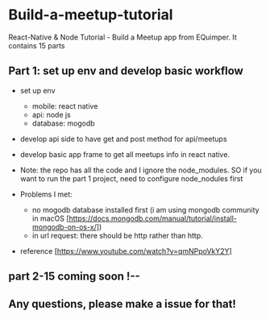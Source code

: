 # Build-a-meetup-tutorial
React-Native &amp; Node Tutorial - Build a Meetup app from EQuimper. It contains 15 parts

## Part 1: set up env and develop basic workflow
- set up env
  - mobile: react native
  - api: node js
  - database: mogodb
- develop api side to have get and post method for api/meetups
- develop basic app frame to get all meetups info in react native.
- Note: the repo has all the code and I ignore the node_modules. SO if you want to run the part 1 project, need to configure node_nodules first
- Problems I met:
  - no mogodb database installed first (i am using mongodb community in macOS [https://docs.mongodb.com/manual/tutorial/install-mongodb-on-os-x/])
  - in url request: there should be http rather than http.

- reference [https://www.youtube.com/watch?v=qmNPpoVkY2Y]

## part 2-15 coming soon !--

## Any questions, please make a issue for that!


